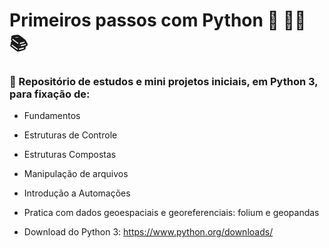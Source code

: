 # Primeiros passos com Python :snake: :woman_technologist: :books:

### :rocket: Repositório de estudos e mini projetos iniciais, em Python 3, para fixação de:

* Fundamentos

* Estruturas de Controle

* Estruturas Compostas

* Manipulação de arquivos

* Introdução a Automações

* Pratica com dados geoespaciais e georeferenciais: folium e geopandas

* Download do Python 3: https://www.python.org/downloads/
